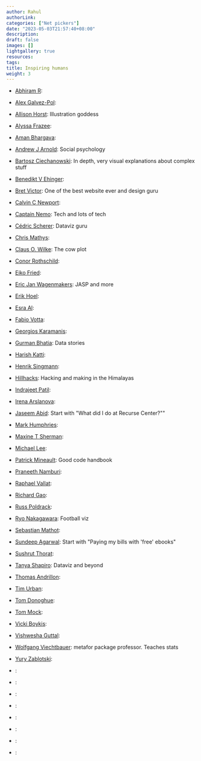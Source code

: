 ```yaml
---
author: Rahul
authorLink: 
categories: ["Net pickers"]
date: "2023-05-03T21:57:40+08:00"
description: 
draft: false
images: []
lightgallery: true
resources:
tags:
title: Inspiring humans
weight: 3
---
```


- [Abhiram R](https://abhiramr.com/):
- [Alex Galvez-Pol](https://alexgalvezpol.com/):
- [Allison Horst](https://allisonhorst.com/): Illustration goddess
- [Alyssa Frazee](http://alyssafrazee.com/):
- [Aman Bhargava](https://aman-bhargava.com/):
- [Andrew J Arnold](https://www.andyjarnold.com/research): Social psychology
- [Bartosz Ciechanowski](https://ciechanow.ski/archives/): In depth, very visual explanations about complex stuff
- [Benedikt V Ehinger](https://benediktehinger.de/blog/science/):
- [Bret Victor](http://worrydream.com/): One of the best website ever and design guru
- [Calvin C Newport](https://calnewport.com/): 
- [Captain Nemo](https://captnemo.in/archive.html): Tech and lots of tech
- [Cédric Scherer](https://www.cedricscherer.com/): Dataviz guru
- [Chris Mathys](https://chrismathys.com/#content):
- [Claus O. Wilke](https://clauswilke.com/): The cow plot
- [Conor Rothschild](https://www.connorrothschild.com/):
- [Eiko Fried](https://eiko-fried.com/):
- [Eric Jan Wagenmakers](http://www.ejwagenmakers.com/): JASP and more
- [Erik Hoel](https://www.erikphoel.com/): 
- [Esra Al](https://www.esraal.com/):
- [Fabio Votta](https://www.favstats.eu/):
- [Georgios Karamanis](https://karaman.is/):
- [Gurman Bhatia](https://www.gurmanbhatia.com/): Data stories
- [Harish Katti](https://sites.google.com/view/harish-katti/home):
- [Henrik Singmann](http://singmann.org/):
- [Hillhacks](https://hillhacks.in/): Hacking and making in the Himalayas
- [Indrajeet Patil](https://sites.google.com/site/indrajeetspatilmorality/):
- [Irena Arslanova](https://www.irena-arslanova.com/):
- [Jaseem Abid](https://blog.jabid.in/): Start with "What did I do at Recurse Center?""
- [Mark Humphries](https://medium.com/@drmdhumphries):
- [Maxine T Sherman](https://maxinetsherman.weebly.com/):
- [Michael Lee](https://faculty.sites.uci.edu/mdlee/):
- [Patrick Mineault](https://xcorr.net/): Good code handbook
- [Praneeth Namburi](https://praneethnamburi.com/):
- [Raphael Vallat](https://raphaelvallat.com/):
- [Richard Gao](http://www.rdgao.com/):
- [Russ Poldrack](https://poldrack.github.io/):
- [Ryo Nakagawara](https://ryo-n7.github.io/): Football viz
- [Sebastian Mathot](https://www.cogsci.nl/):
- [Sundeep Agarwal](https://learnbyexample.github.io/about/): Start with "Paying my bills with 'free' ebooks"
- [Sushrut Thorat](https://sushrutthorat.com/):
- [Tanya Shapiro](https://www.tanyashapiro.com/): Dataviz and beyond
- [Thomas Andrillon](https://thomas-andrillon.wixsite.com/research):
- [Tim Urban](https://waitbutwhy.com/):
- [Tom Donoghue](https://tomdonoghue.github.io/):
- [Tom Mock](https://themockup.blog/about.html):
- [Vicki Boykis](https://vickiboykis.com/):
- [Vishwesha Guttal](https://teelabiisc.wordpress.com/):
- [Wolfgang Viechtbauer](https://www.wvbauer.com/doku.php/home): metafor package professor. Teaches stats 
- [Yury Zablotski](https://yury-zablotski.netlify.app/):


- []():
- []():
- []():
- []():
- []():
- []():
- []():
- []():

